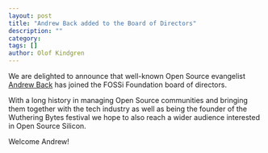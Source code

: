 ```yaml
---
layout: post
title: "Andrew Back added to the Board of Directors"
description: ""
category: 
tags: []
author: Olof Kindgren
---
```


We are delighted to announce that well-known Open Source evangelist [Andrew Back](/organization#andrew) has joined the FOSSi Foundation board of directors.

With a long history in managing Open Source communities and bringing them together with the tech industry as well as being the founder of the Wuthering Bytes festival we hope to also reach a wider audience interested in Open Source Silicon.

Welcome Andrew!
